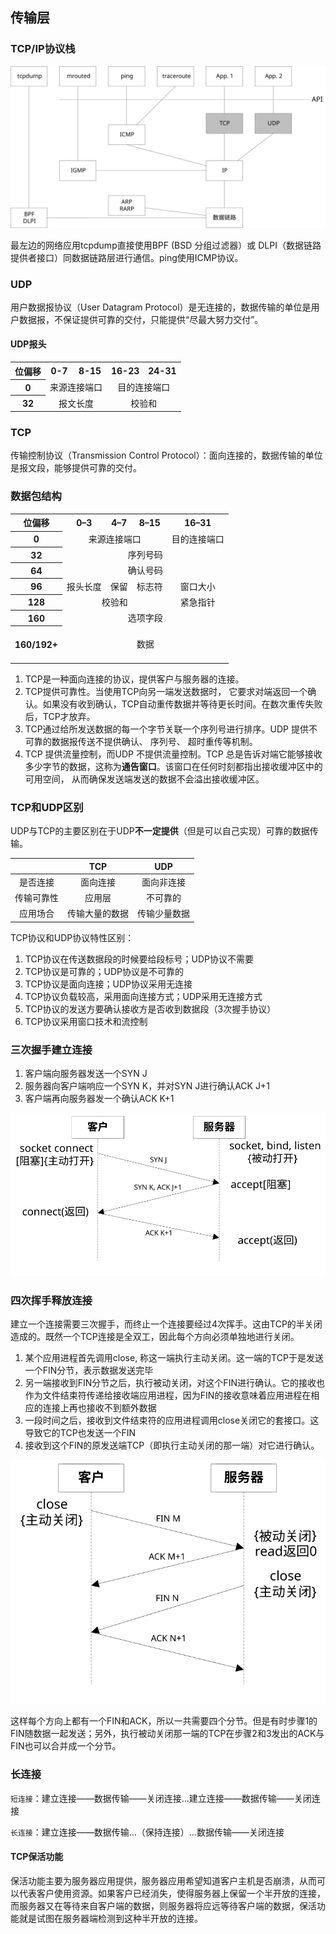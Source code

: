 ## 传输层

### TCP/IP协议栈

![TCP/IP协议栈](/assets/tcp-ip-protocol-stack.svg)

最左边的网络应用tcpdump直接使用BPF (BSD 分组过滤器）或 DLPI（数据链路提供者接口）同数据链路层进行通信。ping使用ICMP协议。

### UDP

用户数据报协议（User Datagram Protocol）是无连接的，数据传输的单位是用户数据报，不保证提供可靠的交付，只能提供“尽最大努力交付”。

#### UDP报头

<table>
<tbody style="text-align: center">
<tr>
<th>位偏移</th>
<th colspan="8">0-7</th>
<th colspan="8">8-15</th>
<th colspan="8">16-23</th>
<th colspan="8">24-31</th>
</tr>
<tr>
<th>0</th>
<td colspan="16">来源连接端口</td>
<td colspan="16">目的连接端口</td>
</tr>
<tr>
<th>32</th>
<td colspan="16">报文长度</td>
<td colspan="16">校验和</td>
</tr>
</tbody></table>

### TCP

传输控制协议（Transmission Control Protocol）：面向连接的，数据传输的单位是报文段，能够提供可靠的交付。

### 数据包结构

<table style="text-align: center;">
<tbody><tr>
<th>位偏移</th>
<th colspan="4">0–3</th>
<th colspan="3">4–7</th>
<th colspan="9">8–15</th>
<th colspan="16">16–31</th>
</tr>
<tr>
<th>0</th>
<td colspan="16">来源连接端口</td>
<td colspan="16">目的连接端口</td>
</tr>
<tr>
<th>32</th>
<td colspan="32">序列号码</td>
</tr>
<tr>
<th>64</th>
<td colspan="32">确认号码</td>
</tr>
<tr>
<th>96</th>
<td colspan="4">报头长度</td>
<td colspan="6">保留</td>
<td colspan="6">标志符</td>
<td colspan="16">窗口大小</td>
</tr>
<tr>
<th>128</th>
<td colspan="16">校验和</td>
<td colspan="16">紧急指针</td>
</tr>
<tr>
<th>160</th>
<td colspan="32">选项字段</td>
</tr>
<tr>
<th>160/192+</th>
<td colspan="32">&nbsp;<br>
数据<br>
&nbsp;</td>
</tr>
</tbody></table>

1. TCP是一种面向连接的协议，提供客户与服务器的连接。
2. TCP提供可靠性。当使用TCP向另一端发送数据时， 它要求对端返回一个确认。如果没有收到确认，TCP自动重传数据并等待更长时间。在数次重传失败后，TCP才放弃。
3. TCP通过给所发送数据的每一个字节关联一个序列号进行排序。UDP 提供不可靠的数据报传送不提供确认、 序列号、 超时重传等机制。
4. TCP 提供流量控制，而UDP 不提供流量控制。TCP 总是告诉对端它能够接收多少字节的数据，这称为**通告窗口**。该窗口在任何时刻都指出接收缓冲区中的可用空间， 从而确保发送端发送的数据不会溢出接收缓冲区。

### TCP和UDP区别

UDP与TCP的主要区别在于UDP**不一定提供**（但是可以自己实现）可靠的数据传输。

|  | TCP | UDP |
| :---: | :---: | :---: |
| 是否连接 | 面向连接 | 面向非连接 |
| 传输可靠性 | 应用层 | 不可靠的 |
| 应用场合 | 传输大量的数据 | 传输少量数据 |

TCP协议和UDP协议特性区别：

1. TCP协议在传送数据段的时候要给段标号；UDP协议不需要
2. TCP协议是可靠的；UDP协议是不可靠的
3. TCP协议是面向连接；UDP协议采用无连接
4. TCP协议负载较高，采用面向连接方式；UDP采用无连接方式
5. TCP协议的发送方要确认接收方是否收到数据段（3次握手协议）
6. TCP协议采用窗口技术和流控制

### 三次握手建立连接

1. 客户端向服务器发送一个SYN J
2. 服务器向客户端响应一个SYN K，并对SYN J进行确认ACK J+1
3. 客户端再向服务器发一个确认ACK K+1

![](/assets/tcp-3-way-handshake.svg)

### 四次挥手释放连接

建立一个连接需要三次握手，而终止一个连接要经过4次挥手。这由TCP的半关闭造成的。既然一个TCP连接是全双工，因此每个方向必须单独地进行关闭。

1. 某个应用进程首先调用close, 称这一端执行主动关闭。这一端的TCP于是发送一个FIN分节，表示数据发送完毕
2. 另一端接收到FIN分节之后，执行被动关闭，对这个FIN进行确认。它的接收也作为文件结束符传递给接收端应用进程，因为FIN的接收意味着应用进程在相应的连接上再也接收不到额外数据
3. 一段时间之后，接收到文件结束符的应用进程调用close关闭它的套接口。这导致它的TCP也发送一个FIN
4. 接收到这个FIN的原发送端TCP（即执行主动关闭的那一端）对它进行确认。

![](/assets/tcp-4-way-handshake.svg)

这样每个方向上都有一个FIN和ACK，所以一共需要四个分节。但是有时步骤1的FIN随数据一起发送；另外，执行被动关闭那一端的TCP在步骤2和3发出的ACK与FIN也可以合并成一个分节。

### 长连接

`短连接`：建立连接——数据传输——关闭连接...建立连接——数据传输——关闭连接

`长连接`：建立连接——数据传输...（保持连接）...数据传输——关闭连接

#### TCP保活功能
保活功能主要为服务器应用提供，服务器应用希望知道客户主机是否崩溃，从而可以代表客户使用资源。如果客户已经消失，使得服务器上保留一个半开放的连接，而服务器又在等待来自客户端的数据，则服务器将应远等待客户端的数据，保活功能就是试图在服务器端检测到这种半开放的连接。

